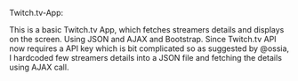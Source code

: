 Twitch.tv-App:

This is a basic Twitch.tv App, which fetches streamers details and displays on the screen. Using JSON and AJAX and Bootstrap.
Since Twitch.tv API now requires a API key which is bit complicated so as suggested by @ossia, I hardcoded few streamers details into
a JSON file and fetching the details using AJAX call.